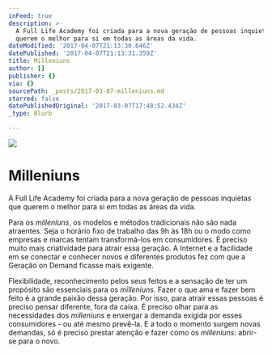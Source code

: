 ```yaml
---
inFeed: true
description: >-
  A Full Life Academy foi criada para a nova geração de pessoas inquietas que
  querem o melhor para si em todas as áreas da vida.
dateModified: '2017-04-07T21:13:30.646Z'
datePublished: '2017-04-07T21:13:31.359Z'
title: Milleniuns
author: []
publisher: {}
via: {}
sourcePath: _posts/2017-03-07-milleniuns.md
starred: false
datePublishedOriginal: '2017-03-07T17:48:52.434Z'
_type: Blurb

---
```

![](https://the-grid-user-content.s3-us-west-2.amazonaws.com/a85ccedd-fc57-4422-9f15-31fcedb5d6f8.jpg)

# Milleniuns

A Full Life Academy foi criada para a nova geração de pessoas inquietas que querem o melhor para si em todas as áreas da vida.

Para os _milleniuns_, os modelos e métodos tradicionais não são nada atraentes. Seja o horário fixo de trabalho das 9h às 18h ou o modo como empresas e marcas tentam transformá-los em consumidores. É preciso muito mais criatividade para atrair essa geração. A Internet e a facilidade em se conectar e conhecer novos e diferentes produtos fez com que a Geração on Demand ficasse mais exigente.

Flexibilidade, reconhecimento pelos seus feitos e a sensação de ter um propósito são essenciais para os _milleniuns_. Fazer o que ama e fazer bem feito é a grande paixão dessa geração. Por isso, para atrair essas pessoas é preciso pensar diferente, fora da caixa. É preciso olhar para as necessidades dos _milleniuns_ e enxergar a demanda exigida por esses consumidores - ou até mesmo prevê-la. E a todo o momento surgem novas demandas, só é preciso prestar atenção e fazer como os _milleniuns_: abrir-se para o novo.